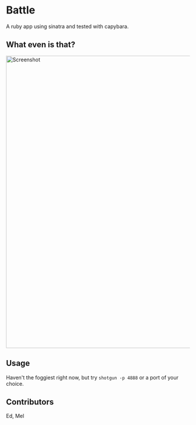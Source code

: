 Battle
====

A ruby app using sinatra and tested with capybara.

What even is that?
---

<img width="800" alt="Screenshot" src="https://user-images.githubusercontent.com/16557524/58590891-08a34d00-825d-11e9-886e-a07a16a80bcf.png">


Usage
----
Haven't the foggiest right now, but try `shotgun -p 4888` or a port of your choice.


Contributors
----
Ed, Mel
